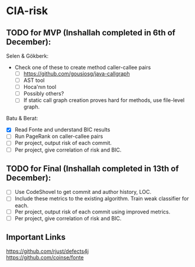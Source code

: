 # CIA-risk

TODO for MVP (Inshallah completed in 6th of December):
---
Selen & Gökberk:
- Check one of these to create method caller-callee pairs
  - [ ] https://github.com/gousiosg/java-callgraph
  - [ ] AST tool
  - [ ] Hoca'nın tool
  - [ ] Possibly others?
  - [ ] If static call graph creation proves hard for methods, use file-level graph.

Batu & Berat:
- [X] Read Fonte and understand BIC results
- [ ] Run PageRank on caller-callee pairs
- [ ] Per project, output risk of each commit.
- [ ] Per project, give correlation of risk and BIC.

TODO for Final (Inshallah completed in 13th of December):
---
- [ ] Use CodeShovel to get commit and author history, LOC.
- [ ] Include these metrics to the existing algorithm. Train weak classifier for each. 
- [ ] Per project, output risk of each commit using improved metrics.
- [ ] Per project, give correlation of risk and BIC.

Important Links
---
https://github.com/rjust/defects4j <br>
https://github.com/coinse/fonte
